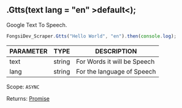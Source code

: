 ## .Gtts(text lang = "en" >default<);

Google Text To Speech.

```js
FongsiDev_Scraper.Gtts("Hello World", "en").then(console.log);
```

| PARAMETER | TYPE   | DESCRIPTION                 |
| --------- | ------ | --------------------------- |
| text      | string | For Words it will be Speech |
| lang      | string | For the language of Speech  |

Scope: `ASYNC`

Returns: <a href="https://developer.mozilla.org/en-US/docs/Web/JavaScript/Reference/Global_Objects/Promise">Promise</a><Object>
